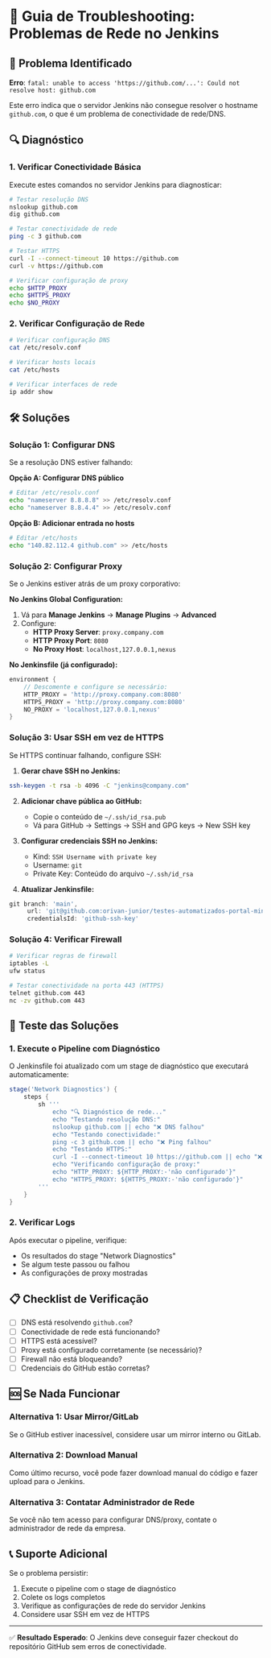# 🔧 Guia de Troubleshooting: Problemas de Rede no Jenkins

## 🚨 Problema Identificado

**Erro**: `fatal: unable to access 'https://github.com/...': Could not resolve host: github.com`

Este erro indica que o servidor Jenkins não consegue resolver o hostname `github.com`, o que é um problema de conectividade de rede/DNS.

## 🔍 Diagnóstico

### 1. Verificar Conectividade Básica

Execute estes comandos no servidor Jenkins para diagnosticar:

```bash
# Testar resolução DNS
nslookup github.com
dig github.com

# Testar conectividade de rede
ping -c 3 github.com

# Testar HTTPS
curl -I --connect-timeout 10 https://github.com
curl -v https://github.com

# Verificar configuração de proxy
echo $HTTP_PROXY
echo $HTTPS_PROXY
echo $NO_PROXY
```

### 2. Verificar Configuração de Rede

```bash
# Verificar configuração DNS
cat /etc/resolv.conf

# Verificar hosts locais
cat /etc/hosts

# Verificar interfaces de rede
ip addr show
```

## 🛠️ Soluções

### Solução 1: Configurar DNS

Se a resolução DNS estiver falhando:

**Opção A: Configurar DNS público**
```bash
# Editar /etc/resolv.conf
echo "nameserver 8.8.8.8" >> /etc/resolv.conf
echo "nameserver 8.8.4.4" >> /etc/resolv.conf
```

**Opção B: Adicionar entrada no hosts**
```bash
# Editar /etc/hosts
echo "140.82.112.4 github.com" >> /etc/hosts
```

### Solução 2: Configurar Proxy

Se o Jenkins estiver atrás de um proxy corporativo:

**No Jenkins Global Configuration:**
1. Vá para **Manage Jenkins** → **Manage Plugins** → **Advanced**
2. Configure:
   - **HTTP Proxy Server**: `proxy.company.com`
   - **HTTP Proxy Port**: `8080`
   - **No Proxy Host**: `localhost,127.0.0.1,nexus`

**No Jenkinsfile (já configurado):**
```groovy
environment {
    // Descomente e configure se necessário:
    HTTP_PROXY = 'http://proxy.company.com:8080'
    HTTPS_PROXY = 'http://proxy.company.com:8080'
    NO_PROXY = 'localhost,127.0.0.1,nexus'
}
```

### Solução 3: Usar SSH em vez de HTTPS

Se HTTPS continuar falhando, configure SSH:

1. **Gerar chave SSH no Jenkins:**
```bash
ssh-keygen -t rsa -b 4096 -C "jenkins@company.com"
```

2. **Adicionar chave pública ao GitHub:**
   - Copie o conteúdo de `~/.ssh/id_rsa.pub`
   - Vá para GitHub → Settings → SSH and GPG keys → New SSH key

3. **Configurar credenciais SSH no Jenkins:**
   - Kind: `SSH Username with private key`
   - Username: `git`
   - Private Key: Conteúdo do arquivo `~/.ssh/id_rsa`

4. **Atualizar Jenkinsfile:**
```groovy
git branch: 'main', 
     url: 'git@github.com:orivan-junior/testes-automatizados-portal-minhas-aplicacoes.git',
     credentialsId: 'github-ssh-key'
```

### Solução 4: Verificar Firewall

```bash
# Verificar regras de firewall
iptables -L
ufw status

# Testar conectividade na porta 443 (HTTPS)
telnet github.com 443
nc -zv github.com 443
```

## 🧪 Teste das Soluções

### 1. Execute o Pipeline com Diagnóstico

O Jenkinsfile foi atualizado com um stage de diagnóstico que executará automaticamente:

```groovy
stage('Network Diagnostics') {
    steps {
        sh '''
            echo "🔍 Diagnóstico de rede..."
            echo "Testando resolução DNS:"
            nslookup github.com || echo "❌ DNS falhou"
            echo "Testando conectividade:"
            ping -c 3 github.com || echo "❌ Ping falhou"
            echo "Testando HTTPS:"
            curl -I --connect-timeout 10 https://github.com || echo "❌ HTTPS falhou"
            echo "Verificando configuração de proxy:"
            echo "HTTP_PROXY: ${HTTP_PROXY:-'não configurado'}"
            echo "HTTPS_PROXY: ${HTTPS_PROXY:-'não configurado'}"
        '''
    }
}
```

### 2. Verificar Logs

Após executar o pipeline, verifique:
- Os resultados do stage "Network Diagnostics"
- Se algum teste passou ou falhou
- As configurações de proxy mostradas

## 📋 Checklist de Verificação

- [ ] DNS está resolvendo `github.com`?
- [ ] Conectividade de rede está funcionando?
- [ ] HTTPS está acessível?
- [ ] Proxy está configurado corretamente (se necessário)?
- [ ] Firewall não está bloqueando?
- [ ] Credenciais do GitHub estão corretas?

## 🆘 Se Nada Funcionar

### Alternativa 1: Usar Mirror/GitLab
Se o GitHub estiver inacessível, considere usar um mirror interno ou GitLab.

### Alternativa 2: Download Manual
Como último recurso, você pode fazer download manual do código e fazer upload para o Jenkins.

### Alternativa 3: Contatar Administrador de Rede
Se você não tem acesso para configurar DNS/proxy, contate o administrador de rede da empresa.

## 📞 Suporte Adicional

Se o problema persistir:
1. Execute o pipeline com o stage de diagnóstico
2. Colete os logs completos
3. Verifique as configurações de rede do servidor Jenkins
4. Considere usar SSH em vez de HTTPS

---

✅ **Resultado Esperado**: O Jenkins deve conseguir fazer checkout do repositório GitHub sem erros de conectividade.
